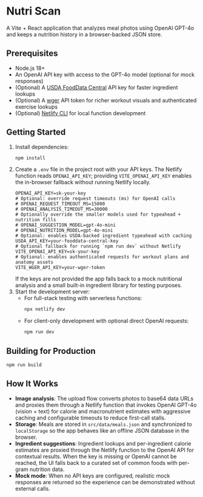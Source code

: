 # Nutri Scan

A Vite + React application that analyzes meal photos using OpenAI GPT-4o and keeps a nutrition history in a browser-backed JSON store.

## Prerequisites

- Node.js 18+
- An OpenAI API key with access to the GPT-4o model (optional for mock responses)
- (Optional) A [USDA FoodData Central](https://fdc.nal.usda.gov/api-guide.html) API key for faster ingredient lookups
- (Optional) A [wger](https://wger.de/en/software/api) API token for richer workout visuals and authenticated exercise lookups
- (Optional) [Netlify CLI](https://docs.netlify.com/cli/get-started/) for local function development

## Getting Started

1. Install dependencies:
   ```bash
   npm install
   ```
2. Create a `.env` file in the project root with your API keys. The Netlify function reads `OPENAI_API_KEY`; providing
   `VITE_OPENAI_API_KEY` enables the in-browser fallback without running Netlify locally.
   ```env
   OPENAI_API_KEY=sk-your-key
   # Optional: override request timeouts (ms) for OpenAI calls
   # OPENAI_REQUEST_TIMEOUT_MS=15000
   # OPENAI_ANALYSIS_TIMEOUT_MS=30000
   # Optionally override the smaller models used for typeahead + nutrition fills
   # OPENAI_SUGGESTION_MODEL=gpt-4o-mini
   # OPENAI_NUTRITION_MODEL=gpt-4o-mini
   # Optional: enables USDA-backed ingredient typeahead with caching
   USDA_API_KEY=your-fooddata-central-key
   # Optional fallback for running `npm run dev` without Netlify
   VITE_OPENAI_API_KEY=sk-your-key
   # Optional: enables authenticated requests for workout plans and anatomy assets
   VITE_WGER_API_KEY=your-wger-token
   ```
   If the keys are not provided the app falls back to a mock nutritional analysis and a small built-in ingredient library for testing purposes.
3. Start the development server:
   - For full-stack testing with serverless functions:
     ```bash
     npx netlify dev
     ```
   - For client-only development with optional direct OpenAI requests:
     ```bash
     npm run dev
     ```

## Building for Production

```bash
npm run build
```

## How It Works

- **Image analysis**: The upload flow converts photos to base64 data URLs and proxies them through a Netlify function that invokes OpenAI GPT-4o (vision + text) for calorie and macronutrient estimates with aggressive caching and configurable timeouts to reduce first-call stalls.
- **Storage**: Meals are stored in `src/data/meals.json` and synchronized to `localStorage` so the app behaves like an offline JSON database in the browser.
- **Ingredient suggestions**: Ingredient lookups and per-ingredient calorie estimates are proxied through the Netlify function to the OpenAI API for contextual results. When the key is missing or OpenAI cannot be reached, the UI falls back to a curated set of common foods with per-gram nutrition data.
- **Mock mode**: When no API keys are configured, realistic mock responses are returned so the experience can be demonstrated without external calls.
